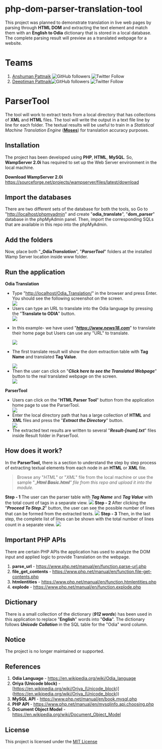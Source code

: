 <h1 id="php-dom-parser-translation-tool">php-dom-parser-translation-tool</h1>
<p>This project was planned to demonstrate translation in live web pages by parsing through <strong>HTML DOM</strong> and extracting the text element and match them with an <strong>English to Odia</strong> dictionary that is stored in a local database. The complete parsing result will preview as a translated webpage for a website. </p>

# Teams
 1. [Anshuman Pattnaik](https://github.com/anshumanspattnaik) ![GitHub followers](https://img.shields.io/github/followers/anshumanpattnaik?style=social)  ![Twitter Follow](https://img.shields.io/twitter/follow/anspattnaik?style=social)
 2. [Deeptiman Pattnaik](https://github.com/Deeptiman)![GitHub followers](https://img.shields.io/github/followers/Deeptiman?style=social)  ![Twitter Follow](https://img.shields.io/twitter/follow/deeptimancode?style=social)

<h1 id="parsertool">ParserTool</h1>
<p>The tool will work to extract texts from a local directory that has collections of <strong>XML</strong> and <strong>HTML</strong> files. The tool will write the output in a text file line by line for each folder. The textual results will be useful to train in a <em>Statistical Machine Translation Engine</em> (<strong><a href="http://www.statmt.org/moses/">Moses</a></strong>) for translation accuracy purposes.</p>
<h2 id="-installation-"><strong>Installation</strong></h2>
<p>The project has been developed using <strong>PHP</strong>, <strong>HTML</strong>, <strong>MySQL</strong>. So, <strong>WampServer 2.0i</strong> has required to set up the Web Server environment in the local machine.</p>
<p><strong>Download WampServer 2.0i</strong>
   <a href="https://sourceforge.net/projects/wampserver/files/latest/download">https://sourceforge.net/projects/wampserver/files/latest/download</a>
</p>
<h2 id="-import-the-databases-"><strong>Import the databases</strong></h2>
<p>There are two different sets of the database for both the tools, so Go to &quot;<a href="http://localhost/phpmyadmin">http://localhost/phpmyadmin</a>&quot; and create &quot;<strong>odia_translate</strong>&quot;, &quot;<strong>dom_parser</strong>&quot; database in the phpMyAdmin panel. Then, import the corresponding SQLs that are available in this repo into the phpMyAdmin.</p>
<h2 id="-add-the-folders-"><strong>Add the folders</strong></h2>
<p>Now, place both &quot;<strong>_Odia<em>Translation</em></strong>&quot;, &quot;<strong><em>ParserTool</em></strong>&quot; folders at the installed Wamp Server location inside www folder.</p>
<h2 id="-run-the-application-"><strong>Run the application</strong></h2>
<p> <strong>Odia Translation</strong></p>
<ul>
   <li>Type &quot;<a href="http://localhost/Odia_Translation/">http://localhost/Odia_Translation/</a>&quot; in the browser and press Enter. You should see the following screenshot on the screen.</li>
   <img src="/screenshots/export_homepage_google_odia.png"/>
   <li>Users can type an URL to translate into the Odia language by pressing the &quot;<strong>Translate to ODIA</strong>&quot; button.</li>
   <img src="/screenshots/export_input_url_google_odia.png" />
</ul>
<ul>
   <li>
      <p>In this example- we have used &quot;<strong><em><a href="https://www.news18.com">https://www.news18.com</a></em></strong>&quot; to translate their home page but Users can use any &quot;URL&quot; to translate.</p>
   </li>
   <img src="/screenshots/export_news_eng.png" />   
   <li>
      <p>The first translate result will show the dom extraction table with <strong>Tag Name</strong> and translated <strong>Tag Value</strong>.</p>
   </li>
   <img src="/screenshots/export_translate_dom_table.png" />
   <li>Then the user can click on &quot;<strong><em>Click here to see the Translated Webpage</em></strong>&quot; button to the real translated webpage on the screen.</li>
   <img src="/screenshots/export_news_ori.png" />
</ul>
<p><strong>ParserTool</strong></p>
<ul>
   <li>Users can click on the &quot;<strong>HTML Parser Tool</strong>&quot; button from the application home page to use the ParserTool.</li>
   <img src="/screenshots/export_parser_tool_homepage.png" />
   <li>Enter the local directory path that has a large collection of <strong>HTML</strong> and <strong>XML</strong> files and press the &quot;<strong><em>Extract the Directory</em></strong>&quot; button.</li>
   <img src="/screenshots/export_parser_tool_extract.png"/>
   <li>The extracted text results are written to several &quot;<strong><em>Result-[num].txt</em></strong>&quot; files inside Result folder in ParserTool.</li>
</ul>
<h2 id="-how-does-it-work-"><strong>How does it work?</strong></h2>
<p>In the <strong>ParserTool,</strong> there is a section to understand the step by step process of extracting textual elements from each node in an <strong>HTML</strong> or <strong>XML</strong> file.</p>
<blockquote>
   <p>Browse any &quot;<em>HTML</em>&quot; or &quot;<em>XML</em>&quot; file from the local machine or use the
      sample &quot;_<strong><em>Html Basic.html</em></strong><em>&quot; file from this repo and upload it
      into the module.</em>
   </p>
</blockquote>
<p><strong>Step - 1</strong>
   The user can the parser table with <strong><em>Tag Name</em></strong> and <strong><em>Tag Value</em></strong> with the total count of tags in a separate view.
   <img src="/screenshots/export_step1.png" />
   <strong>Step - 2</strong>
   After clicking the &quot;<strong><em>Proceed To Step.2</em></strong>&quot; button, the user can see the possible number of lines that can be formed from the extracted texts.
   <img src="/screenshots/export_step2.png" />
   <strong>Step - 3</strong>
   Then, in the last step, the complete list of lines can be shown with the total number of lines count in a separate view.
   <img src="/screenshots/export_step3.png" />
</p>
<h2 id="important-php-apis">Important PHP APIs</h2>
<p>There are certain PHP APIs the application has used to analyze the DOM input and applied logic to provide Translation on the webpage.</p>
<ol>
   <li><strong>parse_url</strong> - <a href="https://www.php.net/manual/en/function.parse-url.php">https://www.php.net/manual/en/function.parse-url.php</a></li>
   <li><strong>file_get_contents</strong> - <a href="https://www.php.net/manual/en/function.file-get-contents.php">https://www.php.net/manual/en/function.file-get-contents.php</a></li>
   <li><strong>htmlentities</strong> - <a href="https://www.php.net/manual/en/function.htmlentities.php">https://www.php.net/manual/en/function.htmlentities.php</a></li>
   <li><strong>explode</strong> - <a href="https://www.php.net/manual/en/function.explode.php">https://www.php.net/manual/en/function.explode.php</a></li>
</ol>
<h2 id="dictionary">Dictionary</h2>
<p>There is a small collection of the dictionary (<strong><em>912 words</em></strong>) has been used in this application to replace &quot;<strong>English</strong>&quot; words into &quot;<strong>Odia</strong>&quot;. The dictionary follows <strong><em>Unicode</em></strong>  <strong><em>Collation</em></strong> in the SQL table for the &quot;Odia&quot; word column.</p>
<h2 id="notice">Notice</h2>
<p>The project is no longer maintained or supported.</p>
<h2 id="references">References</h2>
<ol>
   <li><strong>Odia Language</strong> - <a href="https://en.wikipedia.org/wiki/Odia_language">https://en.wikipedia.org/wiki/Odia_language</a></li>
   <li><strong>Oriya (Unicode block)</strong> - [<a href="https://en.wikipedia.org/wiki/Oriya_(Unicode_block">https://en.wikipedia.org/wiki/Oriya_(Unicode_block</a>)] (<a href="https://en.wikipedia.org/wiki/Oriya_(Unicode_block">https://en.wikipedia.org/wiki/Oriya_(Unicode_block</a>))</li>
   <li><strong>MySQL API</strong> - <a href="https://www.php.net/manual/en/book.mysql.php">https://www.php.net/manual/en/book.mysql.php</a></li>
   <li><strong>PHP API</strong> - <a href="https://www.php.net/manual/en/mysqlinfo.api.choosing.php">https://www.php.net/manual/en/mysqlinfo.api.choosing.php</a></li>
   <li><strong>Document Object Model</strong> - <a href="https://en.wikipedia.org/wiki/Document_Object_Model">https://en.wikipedia.org/wiki/Document_Object_Model</a></li>
</ol>
<h2>License</h2>
<p>This project is licensed under the <a href="https://github.com/Deeptiman/php-dom-parser-translation-tool/blob/master/LICENSE">MIT License</a></p>
